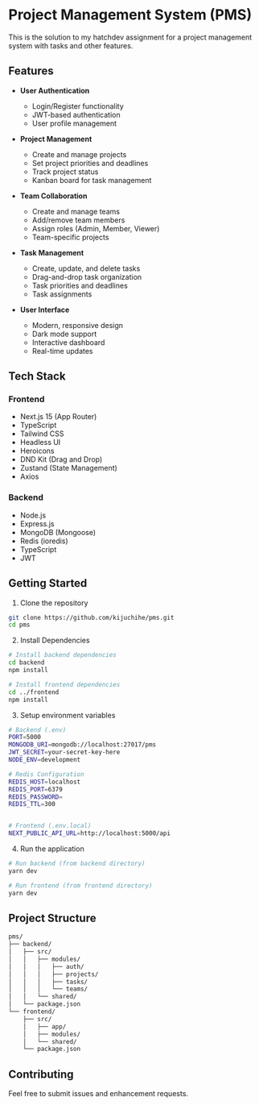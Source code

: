 # Project Management System (PMS)

This is the solution to my hatchdev assignment for a project management system with tasks and other features.

## Features

- **User Authentication**
  - Login/Register functionality
  - JWT-based authentication
  - User profile management

- **Project Management**
  - Create and manage projects
  - Set project priorities and deadlines
  - Track project status
  - Kanban board for task management

- **Team Collaboration**
  - Create and manage teams
  - Add/remove team members
  - Assign roles (Admin, Member, Viewer)
  - Team-specific projects

- **Task Management**
  - Create, update, and delete tasks
  - Drag-and-drop task organization
  - Task priorities and deadlines
  - Task assignments

- **User Interface**
  - Modern, responsive design
  - Dark mode support
  - Interactive dashboard
  - Real-time updates

## Tech Stack

### Frontend
- Next.js 15 (App Router)
- TypeScript
- Tailwind CSS
- Headless UI
- Heroicons
- DND Kit (Drag and Drop)
- Zustand (State Management)
- Axios

### Backend
- Node.js
- Express.js
- MongoDB (Mongoose)
- Redis (ioredis)
- TypeScript
- JWT

## Getting Started

1. Clone the repository
```bash
git clone https://github.com/kijuchihe/pms.git
cd pms
```

2. Install Dependencies

```bash
# Install backend dependencies
cd backend
npm install

# Install frontend dependencies
cd ../frontend
npm install
```

3. Setup environment variables

```bash
# Backend (.env)
PORT=5000
MONGODB_URI=mongodb://localhost:27017/pms
JWT_SECRET=your-secret-key-here
NODE_ENV=development

# Redis Configuration
REDIS_HOST=localhost
REDIS_PORT=6379
REDIS_PASSWORD=
REDIS_TTL=300


# Frontend (.env.local)
NEXT_PUBLIC_API_URL=http://localhost:5000/api
```

4. Run the application

```bash
# Run backend (from backend directory)
yarn dev

# Run frontend (from frontend directory)
yarn dev
```

## Project Structure

```txt
pms/
├── backend/
│   ├── src/
│   │   ├── modules/
│   │   │   ├── auth/
│   │   │   ├── projects/
│   │   │   ├── tasks/
│   │   │   └── teams/
│   │   └── shared/
│   └── package.json
└── frontend/
    ├── src/
    │   ├── app/
    │   ├── modules/
    │   └── shared/
    └── package.json
```

## Contributing
Feel free to submit issues and enhancement requests.